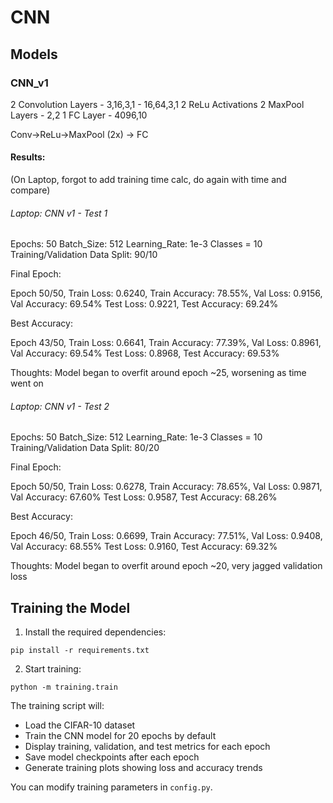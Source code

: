 # CNN

## Models

### CNN_v1 

2 Convolution Layers
    - 3,16,3,1
    - 16,64,3,1
2 ReLu Activations
2 MaxPool Layers
    - 2,2
1 FC Layer
    - 4096,10

Conv->ReLu->MaxPool (2x) -> FC

#### Results:
(On Laptop, forgot to add training time calc, do again with time and compare)

###### Laptop: CNN v1 - Test 1

Epochs: 50
Batch_Size: 512
Learning_Rate: 1e-3
Classes = 10
Training/Validation Data Split: 90/10

Final Epoch:

Epoch 50/50, Train Loss: 0.6240, Train Accuracy: 78.55%, Val Loss: 0.9156, Val Accuracy: 69.54%
Test Loss: 0.9221, Test Accuracy: 69.24%

Best Accuracy:

Epoch 43/50, Train Loss: 0.6641, Train Accuracy: 77.39%, Val Loss: 0.8961, Val Accuracy: 69.54%
Test Loss: 0.8968, Test Accuracy: 69.53%

Thoughts: Model began to overfit around epoch ~25, worsening as time went on

###### Laptop: CNN v1 - Test 2

Epochs: 50
Batch_Size: 512
Learning_Rate: 1e-3
Classes = 10
Training/Validation Data Split: 80/20

Final Epoch:

Epoch 50/50, Train Loss: 0.6278, Train Accuracy: 78.65%, Val Loss: 0.9871, Val Accuracy: 67.60%
Test Loss: 0.9587, Test Accuracy: 68.26%

Best Accuracy:

Epoch 46/50, Train Loss: 0.6699, Train Accuracy: 77.51%, Val Loss: 0.9408, Val Accuracy: 68.55%
Test Loss: 0.9160, Test Accuracy: 69.32%

Thoughts: Model began to overfit around epoch ~20, very jagged validation loss




## Training the Model

1. Install the required dependencies:
```
pip install -r requirements.txt
```

2. Start training:
```
python -m training.train
```

The training script will:
- Load the CIFAR-10 dataset
- Train the CNN model for 20 epochs by default
- Display training, validation, and test metrics for each epoch
- Save model checkpoints after each epoch
- Generate training plots showing loss and accuracy trends

You can modify training parameters in `config.py`.